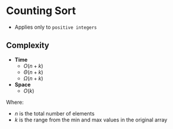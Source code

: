 # Counting Sort

- Applies only to `positive integers`

## Complexity

- **Time**
  - $O(n + k)$
  - $\Theta(n + k)$
  - $\Omega(n + k)$
- **Space**
  - $O(k)$

Where:

- $n$ is the total number of elements
- $k$ is the range from the min and max values in the original array
